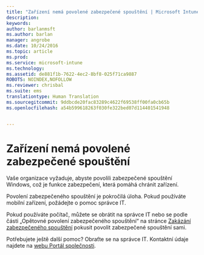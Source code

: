```yaml
---
title: "Zařízení nemá povolené zabezpečené spouštění | Microsoft Intune"
description: 
keywords: 
author: barlanmsft
ms.author: barlan
manager: angrobe
ms.date: 10/24/2016
ms.topic: article
ms.prod: 
ms.service: microsoft-intune
ms.technology: 
ms.assetid: de881f1b-7622-4ec2-8bf8-025f71ca9887
ROBOTS: NOINDEX,NOFOLLOW
ms.reviewer: chrisbal
ms.suite: ems
translationtype: Human Translation
ms.sourcegitcommit: 9ddbcde20fac83289c4622f69538ff00fa0cb65b
ms.openlocfilehash: a54b599618263f030fe322bed07d114401541948


---
```



# <a name="device-doesnt-have-secure-boot-enabled"></a>Zařízení nemá povolené zabezpečené spouštění

Vaše organizace vyžaduje, abyste povolili zabezpečené spouštění Windows, což je funkce zabezpečení, která pomáhá chránit zařízení.

Povolení zabezpečeného spouštění je pokročilá úloha. Pokud používáte mobilní zařízení, požádejte o pomoc správce IT.

Pokud používáte počítač, můžete se obrátit na správce IT nebo se podle části „Opětovné povolení zabezpečeného spouštění“ na stránce [Zakázání zabezpečeného spouštění](https://msdn.microsoft.com/library/windows/hardware/dn898540(v=vs.85).aspx) pokusit povolit zabezpečené spouštění sami.

Potřebujete ještě další pomoc? Obraťte se na správce IT. Kontaktní údaje najdete na [webu Portál společnosti](http://portal.manage.microsoft.com).





<!--HONumber=Nov16_HO1-->


